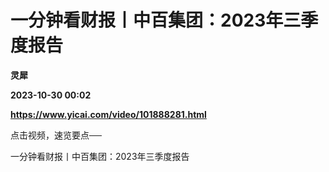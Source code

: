 # 一分钟看财报丨中百集团：2023年三季度报告
**灵犀**

**2023-10-30 00:02**

**https://www.yicai.com/video/101888281.html**

点击视频，速览要点──

一分钟看财报丨中百集团：2023年三季度报告